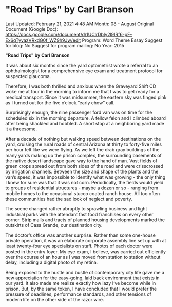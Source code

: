 # "Road Trips" by Carl Branson

Last Updated: February 21, 2021 4:48 AM
Month: 08 - August
Original Document (Google Doc): https://docs.google.com/document/d/1UClrDbIy2l9IRf6-pF-Ex6qTyvazVRxdG0f_WZ9h9Jw/edit
Program: Word Theme Essay
Suggest for blog: No
Suggest for program mailing: No
Year: 2015

**"Road Trips" by Carl Branson**

It was about six months since the yard optometrist wrote a referral to an ophthalmologist for a comprehensive eye exam and treatment protocol for suspected glaucoma.

Therefore, I was both thrilled and anxious when the Graveyard Shift CD woke me at four in the morning to inform me that I was to get ready for a medical transport. Since it was midsummer, the eastern sky was tinged pink as I turned out for the five o’clock “early chow” call.

Surprisingly enough, the nine passenger ford van was on time for the scheduled six in the morning departure. A fellow felon and I climbed aboard after being shackled and hobbled. A short stop at a neighboring yard made it a threesome.

After a decade of nothing but walking speed between destinations on the yard, cruising the rural roads of central Arizona at thirty to forty-five miles per hour felt like we were flying. As we left the drab gray buildings of the many yards making up the prison complex, the surrounding basements of the native desert landscape gave way to the hand of man. Vast fields of green crops spread out from both sides of the road and were crisscrossed by irrigation channels. Between the size and shape of the plants and the van’s speed, it was impossible to identify what was growing - the only thing I knew for sure was that it was not corn. Periodically, the fields would yield to groups of residential structures - maybe a dozen or so - ranging from mobile homes to the occasional stucco coated ranch house. All too often these communities had the sad look of neglect and poverty.

The scene changed rather abruptly to sprawling business and light industrial parks with the attendant fast food franchises on every other corner. Strip malls and tracts of planned housing developments marked the outskirts of Casa Grande, our destination city.

The doctor’s office was another surprise. Rather than some one-house private operation, it was an elaborate corporate assembly line set up with at least twenty-four eye specialists on staff. Photos of each doctor were posted in the entry foyer. My eye exam, I believe, was carried out efficiently over the course of an hour as I was moved from station to station without delay, including a digital photo of my retina.

Being exposed to the hustle and bustle of contemporary city life gave me a new appreciation for the easy-going, laid back environment that exists in our yard. It also made me realize exactly how lazy I’ve become while in prison. But, by the same token, I have concluded that I would prefer the pressure of deadlines, performance standards, and other tensions of modern life on the other side of the razor wire.